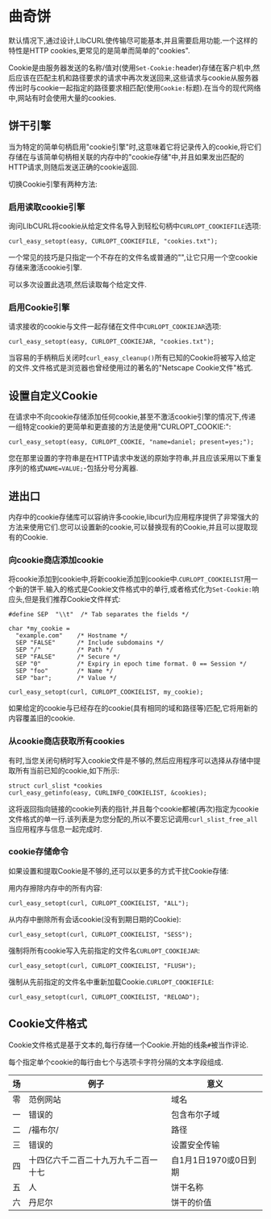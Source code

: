 
# 曲奇饼

默认情况下,通过设计,LIbCURL使传输尽可能基本,并且需要启用功能.一个这样的特性是HTTP cookies,更常见的是简单而简单的"cookies".

Cookie是由服务器发送的名称/值对(使用`Set-Cookie:`header)存储在客户机中,然后应该在匹配主机和路径要求的请求中再次发送回来,这些请求与cookie从服务器传出时与cookie一起指定的路径要求相匹配(使用`Cookie:`标题).在当今的现代网络中,网站有时会使用大量的cookies.

## 饼干引擎

当为特定的简单句柄启用"cookie引擎"时,这意味着它将记录传入的cookie,将它们存储在与该简单句柄相关联的内存中的"cookie存储"中,并且如果发出匹配的HTTP请求,则随后发送正确的cookie返回.

切换Cookie引擎有两种方法:

### 启用读取cookie引擎

询问LIbCURL将cookie从给定文件名导入到轻松句柄中`CURLOPT_COOKIEFILE`选项:

```
curl_easy_setopt(easy, CURLOPT_COOKIEFILE, "cookies.txt");
```

一个常见的技巧是只指定一个不存在的文件名或普通的"",让它只用一个空cookie存储来激活cookie引擎.

可以多次设置此选项,然后读取每个给定文件.

### 启用Cookie引擎

请求接收的cookie与文件一起存储在文件中`CURLOPT_COOKIEJAR`选项:

```
curl_easy_setopt(easy, CURLOPT_COOKIEJAR, "cookies.txt");
```

当容易的手柄稍后关闭时`curl_easy_cleanup()`所有已知的Cookie将被写入给定的文件.文件格式是浏览器也曾经使用过的著名的"Netscape Cookie文件"格式.

## 设置自定义Cookie

在请求中不向cookie存储添加任何cookie,甚至不激活cookie引擎的情况下,传递一组特定cookie的更简单和更直接的方法是使用"CURLOPT_COOKIE:":

```
curl_easy_setopt(easy, CURLOPT_COOKIE, "name=daniel; present=yes;");
```

您在那里设置的字符串是在HTTP请求中发送的原始字符串,并且应该采用以下重复序列的格式`NAME=VALUE;`-包括分号分离器.

## 进出口

内存中的cookie存储库可以容纳许多cookie,libcurl为应用程序提供了非常强大的方法来使用它们.您可以设置新的cookie,可以替换现有的Cookie,并且可以提取现有的Cookie.

### 向cookie商店添加cookie

将cookie添加到cookie中,将新cookie添加到cookie中.`CURLOPT_COOKIELIST`用一个新的饼干.输入的格式是Cookie文件格式中的单行,或者格式化为`Set-Cookie:`响应头,但是我们推荐Cookie文件样式:

```
#define SEP  "\\t"  /* Tab separates the fields */

char *my_cookie =
  "example.com"    /* Hostname */
  SEP "FALSE"      /* Include subdomains */
  SEP "/"          /* Path */
  SEP "FALSE"      /* Secure */
  SEP "0"          /* Expiry in epoch time format. 0 == Session */
  SEP "foo"        /* Name */
  SEP "bar";       /* Value */

curl_easy_setopt(curl, CURLOPT_COOKIELIST, my_cookie);
```

如果给定的cookie与已经存在的cookie(具有相同的域和路径等)匹配,它将用新的内容覆盖旧的cookie.

### 从cookie商店获取所有cookies

有时,当您关闭句柄时写入cookie文件是不够的,然后应用程序可以选择从存储中提取所有当前已知的cookie,如下所示:

```
struct curl_slist *cookies
curl_easy_getinfo(easy, CURLINFO_COOKIELIST, &cookies);
```

这将返回指向链接的cookie列表的指针,并且每个cookie都被(再次)指定为cookie文件格式的单一行.该列表是为您分配的,所以不要忘记调用`curl_slist_free_all`当应用程序与信息一起完成时.

### cookie存储命令

如果设置和提取Cookie是不够的,还可以以更多的方式干扰Cookie存储:

用内存擦除内存中的所有内容:

```
curl_easy_setopt(curl, CURLOPT_COOKIELIST, "ALL");
```

从内存中删除所有会话cookie(没有到期日期的Cookie):

```
curl_easy_setopt(curl, CURLOPT_COOKIELIST, "SESS");
```

强制将所有cookie写入先前指定的文件名`CURLOPT_COOKIEJAR`:

```
curl_easy_setopt(curl, CURLOPT_COOKIELIST, "FLUSH");
```

强制从先前指定的文件名中重新加载Cookie.`CURLOPT_COOKIEFILE`:

```
curl_easy_setopt(curl, CURLOPT_COOKIELIST, "RELOAD");
```

## Cookie文件格式

Cookie文件格式是基于文本的,每行存储一个Cookie.开始的线条`#`被当作评论.

每个指定单个cookie的每行由七个与选项卡字符分隔的文本字段组成.

| 场   | 例子                 | 意义             |
| --- | ------------------ | -------------- |
| 零   | 范例网站               | 域名             |
| 一   | 错误的                | 包含布尔子域         |
| 二   | /福布尔/              | 路径             |
| 三   | 错误的                | 设置安全传输         |
| 四   | 十四亿六千二百二十九万九千二百一十七 | 自1月1日1970或0日到期 |
| 五   | 人                  | 饼干名称           |
| 六   | 丹尼尔                | 饼干的价值          |
